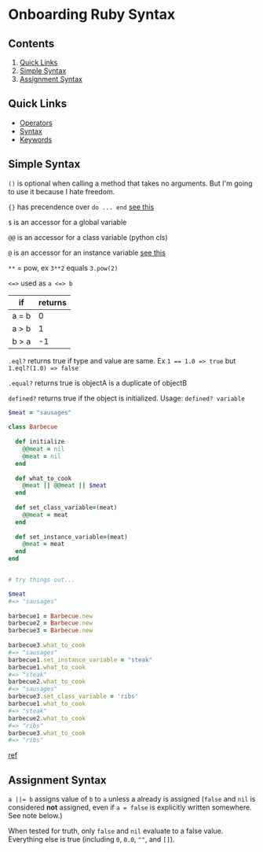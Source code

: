 # Onboarding Ruby Syntax

## Contents

1. [Quick Links](#quick-links)
2. [Simple Syntax](#simple-syntax)
3. [Assignment Syntax](#assignment-syntax)

## Quick Links

* [Operators](https://www.tutorialspoint.com/ruby/ruby_operators.htm)
* [Syntax](https://www.tutorialspoint.com/ruby/ruby_syntax.htm)
* [Keywords](https://docs.ruby-lang.org/en/2.2.0/keywords_rdoc.html)

## Simple Syntax

`()` is optional when calling a method that takes no arguments. But I'm going to use it because I hate freedom.

`{}` has precendence over `do ... end` [see this](https://stackoverflow.com/questions/5587264/do-end-vs-curly-braces-for-blocks-in-ruby)

`$` is an accessor for a global variable

`@@` is an accessor for a class variable (python cls)

`@` is an accessor for an instance variable [see this](https://stackoverflow.com/questions/1693243/instance-variable-self-vs?noredirect=1&lq=1)

`**` = pow, ex `3**2` equals `3.pow(2)`

`<=>` used as `a <=> b`

| if    | returns |
|-------|---------|
| a = b | 0       |
| a > b | 1       |
| b > a | -1      |


`.eql?` returns true if type and value are same. Ex `1 == 1.0 => true` but `1.eql?(1.0) => false`

`.equal?` returns true is objectA is a duplicate of objectB

`defined?` returns true if the object is initialized. Usage: `defined? variable`


```ruby
$meat = "sausages"
 
class Barbecue
 
  def initialize
    @@meat = nil
    @meat = nil
  end
 
  def what_to_cook
    @meat || @@meat || $meat
  end
 
  def set_class_variable=(meat)
    @@meat = meat
  end
 
  def set_instance_variable=(meat)
    @meat = meat
  end
end


# try things out...

$meat
#=> "sausages"
 
barbecue1 = Barbecue.new
barbecue2 = Barbecue.new
barbecue3 = Barbecue.new
 
barbecue3.what_to_cook
#=> "sausages"
barbecue1.set_instance_variable = "steak"
barbecue1.what_to_cook
#=> "steak"
barbecue2.what_to_cook
#=> "sausages"
barbecue3.set_class_variable = 'ribs'
barbecue1.what_to_cook
#=> "steak"
barbecue2.what_to_cook
#=> "ribs"
barbecue3.what_to_cook
#=> "ribs"

```

[ref](https://www.quora.com/What-is-the-difference-between-and-in-Ruby-1)

## Assignment Syntax

`a ||= b` assigns value of `b` to `a` unless a already is assigned (`false` and `nil` is considered **not** assigned, even if `a = false` is explicitly written somewhere. See note below.)

When tested for truth, only `false` and `nil` evaluate to a false value. Everything else is true (including `0`, `0.0`, `""`, and `[]`).


